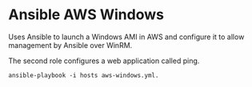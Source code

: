 Ansible AWS Windows
===================

Uses Ansible to launch a Windows AMI in AWS and configure it to allow
management by Ansible over WinRM.

The second role configures a web application called ping.

```
ansible-playbook -i hosts aws-windows.yml. 
```
